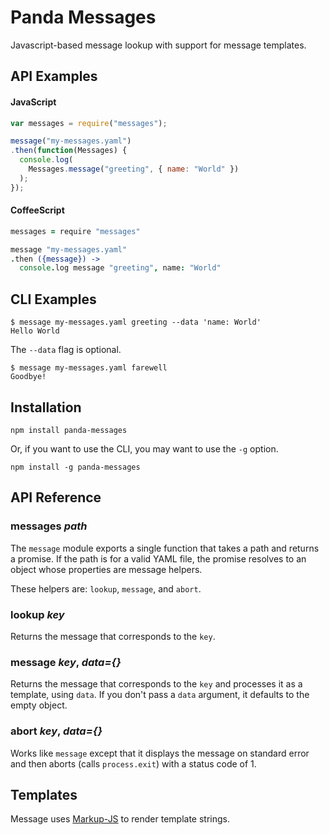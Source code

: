 # Panda Messages

Javascript-based message lookup with support for message templates.

## API Examples

#### JavaScript

```javascript
var messages = require("messages");

message("my-messages.yaml")
.then(function(Messages) {
  console.log(
    Messages.message("greeting", { name: "World" })
  );
});
```

#### CoffeeScript

```coffee
messages = require "messages"

message "my-messages.yaml"
.then ({message}) ->
  console.log message "greeting", name: "World"
```

## CLI Examples

```
$ message my-messages.yaml greeting --data 'name: World'
Hello World
```

The `--data` flag is optional.

```
$ message my-messages.yaml farewell
Goodbye!
```

## Installation

```
npm install panda-messages
```

Or, if you want to use the CLI, you may want to use the `-g` option.

```
npm install -g panda-messages
```

## API Reference

### messages _path_

The `message` module exports a single function that takes a path
and returns a promise. If the path is for a valid YAML file,
the promise resolves to an object whose properties are message helpers.

These helpers are: `lookup`, `message`, and `abort`.

### lookup _key_

Returns the message that corresponds to the `key`.

### message _key_, _data={}_

Returns the message that corresponds to the `key` and
processes it as a template, using `data`.
If you don't pass a `data` argument, it defaults to
the empty object.

### abort _key_, _data={}_

Works like `message` except that it
displays the message on standard error and then aborts
(calls `process.exit`) with a status code of 1.

## Templates

Message uses [Markup-JS](https://github.com/adammark/Markup.js/) to render template strings.
